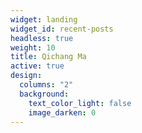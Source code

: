 ```yaml
---
widget: landing
widget_id: recent-posts
headless: true
weight: 10
title: Qichang Ma
active: true
design:
  columns: "2"
  background:
    text_color_light: false
    image_darken: 0
---
```

